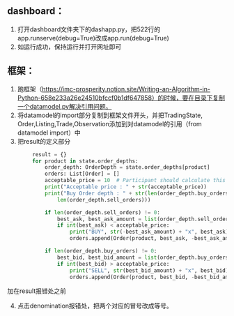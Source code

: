 ## dashboard：
1. 打开dashboard文件夹下的dashapp.py，把522行的app.runserve(debug=True)改成app.run(debug=True)
2. 如运行成功，保持运行并打开网址即可
## 框架：
1. 跑框架（https://imc-prosperity.notion.site/Writing-an-Algorithm-in-Python-658e233a26e24510bfccf0b1df647858）的时候，要在目录下复制一个datamodel.py解决引用问题。
2. 将datamodel的import部分复制到框架文件开头，并把TradingState, Order,Listing,Trade,Observation添加到对datamodel的引用（from datamodel import）中
3. 把result的定义部分
``` python
        result = {}
        for product in state.order_depths:
            order_depth: OrderDepth = state.order_depths[product]
            orders: List[Order] = []
            acceptable_price = 10  # Participant should calculate this value
            print("Acceptable price : " + str(acceptable_price))
            print("Buy Order depth : " + str(len(order_depth.buy_orders)) + ", Sell order depth : " + str(
                len(order_depth.sell_orders)))

            if len(order_depth.sell_orders) != 0:
                best_ask, best_ask_amount = list(order_depth.sell_orders.items())[0]
                if int(best_ask) < acceptable_price:
                    print("BUY", str(-best_ask_amount) + "x", best_ask)
                    orders.append(Order(product, best_ask, -best_ask_amount))

            if len(order_depth.buy_orders) != 0:
                best_bid, best_bid_amount = list(order_depth.buy_orders.items())[0]
                if int(best_bid) > acceptable_price:
                    print("SELL", str(best_bid_amount) + "x", best_bid)
                    orders.append(Order(product, best_bid, -best_bid_amount))
```
加在result报错处之前

4. 点击denomination报错处，把两个对应的冒号改成等号。